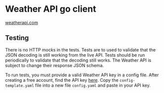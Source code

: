 # Weather API go client

[weatherapi.com](https://www.weatherapi.com/)

## Testing

There is no HTTP mocks in the tests. Tests are to used to validate that the JSON decoding is still working from the live API. Tests should be run periodically to validate that the decoding still works. The Weather API is subject to change their response JSON schema.

To run tests, you must provide a valid Weather API key in a config file. After creating a free account, find the API key [here](https://www.weatherapi.com/my/). Copy the `config-template.yaml` file into a new file `config.yaml` and paste in your API key.
